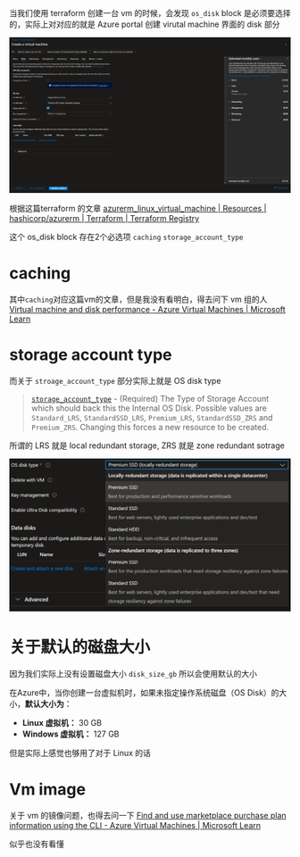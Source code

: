 当我们使用 terraform 创建一台 vm 的时候，会发现 `os_disk` block 是必须要选择的，实际上对对应的就是 Azure portal 创建 virutal machine 界面的 disk 部分

![vm disk](./images/vm-disk.png)

根据这篇terraform 的文章 [azurerm_linux_virtual_machine | Resources | hashicorp/azurerm | Terraform | Terraform Registry](https://registry.terraform.io/providers/hashicorp/azurerm/latest/docs/resources/linux_virtual_machine)

这个 os_disk block 存在2个必选项 `caching` `storage_account_type`

# caching

其中`caching`对应这篇vm的文章，但是我没有看明白，得去问下 vm 组的人 [Virtual machine and disk performance - Azure Virtual Machines | Microsoft Learn](https://learn.microsoft.com/en-us/azure/virtual-machines/disks-performance)

# storage account type

而关于 `stroage_account_type` 部分实际上就是 OS disk type

> [`storage_account_type`](https://registry.terraform.io/providers/hashicorp/azurerm/latest/docs/resources/linux_virtual_machine#storage_account_type-1) - (Required) The Type of Storage Account which should back this the Internal OS Disk. Possible values are `Standard_LRS`, `StandardSSD_LRS`, `Premium_LRS`, `StandardSSD_ZRS` and `Premium_ZRS`. Changing this forces a new resource to be created.

所谓的 LRS 就是 local redundant storage, ZRS 就是 zone redundant sotrage

![disk type](./images/disk-type.png)

# 关于默认的磁盘大小

因为我们实际上没有设置磁盘大小 `disk_size_gb` 所以会使用默认的大小

在Azure中，当你创建一台虚拟机时，如果未指定操作系统磁盘（OS Disk）的大小，**默认大小为**：

- **Linux 虚拟机：** 30 GB
- **Windows 虚拟机：** 127 GB

但是实际上感觉也够用了对于 Linux 的话



# Vm image

关于 vm 的镜像问题，也得去问一下 [Find and use marketplace purchase plan information using the CLI - Azure Virtual Machines | Microsoft Learn](https://learn.microsoft.com/en-us/azure/virtual-machines/linux/cli-ps-findimage)

似乎也没有看懂
